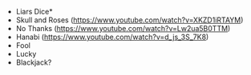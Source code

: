 - Liars Dice\*
- Skull and Roses (https://www.youtube.com/watch?v=XKZD1iRTAYM)
- No Thanks (https://www.youtube.com/watch?v=Lw2ua5B0TTM)
- Hanabi (https://www.youtube.com/watch?v=d_js_3S_7K8)
- Fool
- Lucky
- Blackjack?
